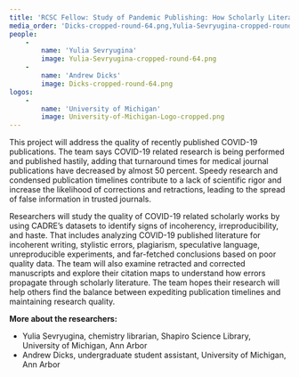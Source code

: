 ```yaml
---
title: 'RCSC Fellow: Study of Pandemic Publishing: How Scholarly Literature is Affected by COVID-19 Pandemic'
media_order: 'Dicks-cropped-round-64.png,Yulia-Sevryugina-cropped-round-64.png,University-of-Michigan-Logo-cropped.png'
people:
    -
        name: 'Yulia Sevryugina'
        image: Yulia-Sevryugina-cropped-round-64.png
    -
        name: 'Andrew Dicks'
        image: Dicks-cropped-round-64.png
logos:
    -
        name: 'University of Michigan'
        image: University-of-Michigan-Logo-cropped.png
---
```


This project will address the quality of recently published COVID-19 publications. The team says COVID-19 related research is being performed and published hastily, adding that turnaround times for medical journal publications have decreased by almost 50 percent. Speedy research and condensed publication timelines contribute to a lack of scientific rigor and increase the likelihood of corrections and retractions, leading to the spread of false information in trusted journals. 

Researchers will study the quality of COVID-19 related scholarly works by using CADRE’s datasets to identify signs of incoherency, irreproducibility, and haste. That includes analyzing COVID-19 published literature for incoherent writing, stylistic errors, plagiarism, speculative language, unreproducible experiments, and far-fetched conclusions based on poor quality data. The team will also examine retracted and corrected manuscripts and explore their citation maps to understand how errors propagate through scholarly literature. The team hopes their research will help others find the balance between expediting publication timelines and maintaining research quality.

**More about the researchers:**  
* Yulia Sevryugina, chemistry librarian, Shapiro Science Library, University of Michigan, Ann Arbor
* Andrew Dicks, undergraduate student assistant, University of Michigan, Ann Arbor